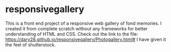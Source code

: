 # responsivegallery
This is a front end project of a responsive web gallery of fond memories. I created it from complete scratch without any frameworks for better understanding of HTML and CSS.
Check out the link to the file: https://dary28.github.io/responsivegallery/Photogallery.html#
I have given it the feel of shutterstock.
